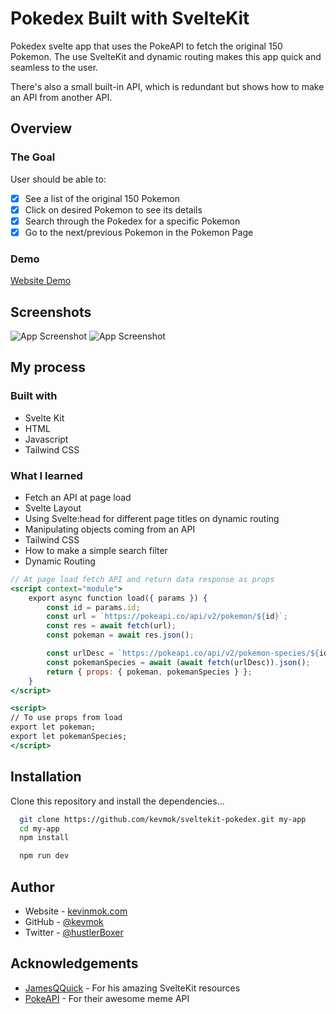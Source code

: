 # Pokedex Built with SvelteKit

Pokedex svelte app that uses the PokeAPI to fetch the original 150 Pokemon. The use SvelteKit and dynamic routing makes this app quick and seamless to the user.

There's also a small built-in API, which is redundant but shows how to make an API from another API.

## Overview

### The Goal

User should be able to:

- [x] See a list of the original 150 Pokemon
- [x] Click on desired Pokemon to see its details
- [x] Search through the Pokedex for a specific Pokemon
- [x] Go to the next/previous Pokemon in the Pokemon Page

### Demo

[Website Demo](https://sveltekit-pokedex.vercel.app/)

## Screenshots

![App Screenshot](https://i.imgur.com/QyNxPbZ.png)
![App Screenshot](https://i.imgur.com/VyTX2Hc.png)

## My process

### Built with

- Svelte Kit
- HTML
- Javascript
- Tailwind CSS

### What I learned

- Fetch an API at page load
- Svelte Layout
- Using Svelte:head for different page titles on dynamic routing
- Manipulating objects coming from an API
- Tailwind CSS
- How to make a simple search filter
- Dynamic Routing

```jsx
// At page load fetch API and return data response as props
<script context="module">
	export async function load({ params }) {
		const id = params.id;
		const url = `https://pokeapi.co/api/v2/pokemon/${id}`;
		const res = await fetch(url);
		const pokeman = await res.json();

		const urlDesc = `https://pokeapi.co/api/v2/pokemon-species/${id}/`;
		const pokemanSpecies = await (await fetch(urlDesc)).json();
		return { props: { pokeman, pokemanSpecies } };
	}
</script>

<script>
// To use props from load
export let pokeman;
export let pokemanSpecies;
</script>
```

## Installation

Clone this repository and install the dependencies...

```bash
  git clone https://github.com/kevmok/sveltekit-pokedex.git my-app
  cd my-app
  npm install
```

```bash
  npm run dev
```

## Author

- Website - [kevinmok.com](https://kevinmok.com)
- GitHub - [@kevmok](https://www.github.com/Kevmok)
- Twitter - [@hustlerBoxer](https://twitter.com/hustlerBoxer)

## Acknowledgements

- [JamesQQuick](https://www.youtube.com/c/JamesQQuick) - For his amazing SvelteKit resources
- [PokeAPI](https://pokeapi.co/) - For their awesome meme API
